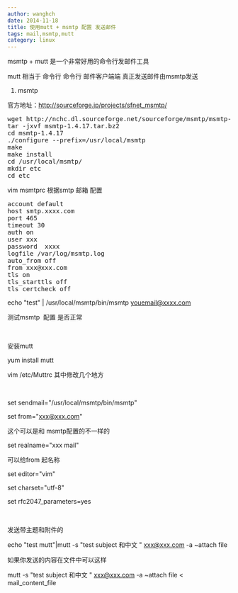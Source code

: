 ```yaml
---
author: wanghch
date: 2014-11-18
title: 使用mutt + msmtp 配置 发送邮件
tags: mail,msmtp,mutt
category: linux
---
```


msmtp + mutt 是一个非常好用的命令行发邮件工具

mutt 相当于 命令行 命令行 邮件客户端端 真正发送邮件由msmtp发送

1. msmtp

官方地址：http://sourceforge.jp/projects/sfnet_msmtp/
<pre class="lang:sh decode:true">wget http://nchc.dl.sourceforge.net/sourceforge/msmtp/msmtp-1.4.17.tar.bz2 
tar -jxvf msmtp-1.4.17.tar.bz2 
cd msmtp-1.4.17 
./configure --prefix=/usr/local/msmtp 
make 
make install 
cd /usr/local/msmtp/ 
mkdir etc 
cd etc</pre>
vim msmtprc 根据smtp 邮箱 配置
<pre class="lang:default decode:true">account default
host smtp.xxxx.com
port 465  
timeout 30
auth on
user xxx
password  xxxx
logfile /var/log/msmtp.log
auto_from off
from xxx@xxx.com
tls on
tls_starttls off
tls_certcheck off</pre>
echo "test" | /usr/local/msmtp/bin/msmtp youemail@xxxx.com

测试msmtp  配置 是否正常

&nbsp;

安装mutt

yum install mutt

vim /etc/Muttrc 其中修改几个地方

&nbsp;

set sendmail="/usr/local/msmtp/bin/msmtp"

set from="xxx@xxx.com"

这个可以是和 msmtp配置的不一样的

set realname="xxx mail"

可以给from 起名称

set editor="vim"

set charset="utf-8"

set rfc2047_parameters=yes

&nbsp;

发送带主题和附件的

echo "test mutt"|mutt -s "test subject 和中文 " xxx@xxx.com -a ~attach file

如果你发送的内容在文件中可以这样

mutt -s "test subject 和中文 " xxx@xxx.com -a ~attach file &lt; mail_content_file

&nbsp;